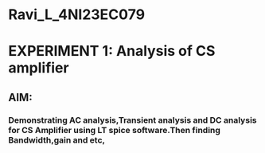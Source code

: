 # Ravi_L_4NI23EC079
# EXPERIMENT 1: Analysis of CS amplifier
## AIM:
### Demonstrating AC analysis,Transient analysis and DC analysis for CS Amplifier using LT spice software.Then finding Bandwidth,gain and etc,

